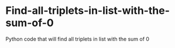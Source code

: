 # Find-all-triplets-in-list-with-the-sum-of-0
Python code that will find all triplets in list with the sum of 0
